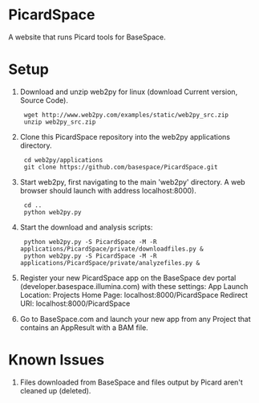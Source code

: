 PicardSpace
===========

A website that runs Picard tools for BaseSpace.


Setup
=====
1. Download and unzip web2py for linux (download Current version, Source Code).

        wget http://www.web2py.com/examples/static/web2py_src.zip
        unzip web2py_src.zip

2. Clone this PicardSpace repository into the web2py applications directory.

        cd web2py/applications
        git clone https://github.com/basespace/PicardSpace.git

3. Start web2py, first navigating to the main 'web2py' directory. A web browser should launch with address localhost:8000).

        cd ..
        python web2py.py

4. Start the download and analysis scripts:

        python web2py.py -S PicardSpace -M -R applications/PicardSpace/private/downloadfiles.py &
        python web2py.py -S PicardSpace -M -R applications/PicardSpace/private/analyzefiles.py &

5. Register your new PicardSpace app on the BaseSpace dev portal (developer.basespace.illumina.com) with these settings:
App Launch Location: Projects
Home Page: localhost:8000/PicardSpace
Redirect URI: localhost:8000/PicardSpace

6. Go to BaseSpace.com and launch your new app from any Project that contains an AppResult with a BAM file.


Known Issues
============
1. Files downloaded from BaseSpace and files output by Picard aren't cleaned up (deleted).

